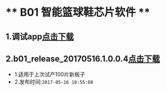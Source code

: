 # ** B01 智能篮球鞋芯片软件 **
    
## 1.调试app[点击下载](http://120.76.47.120/dev/watch.apk)
    
## 2.b01_release_20170516.1.0.0.4[点击下载](http://120.76.47.120/dev/b01_release_20170516.1.0.0.4.img)
- 1.适用于上次试产100片新板子
- 2.发布时间:`2017-05-16 10:55:08` 
    
